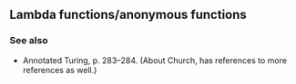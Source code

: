## Lambda functions/anonymous functions

### See also

* Annotated Turing, p. 283–284. (About Church, has references to more references as well.)
